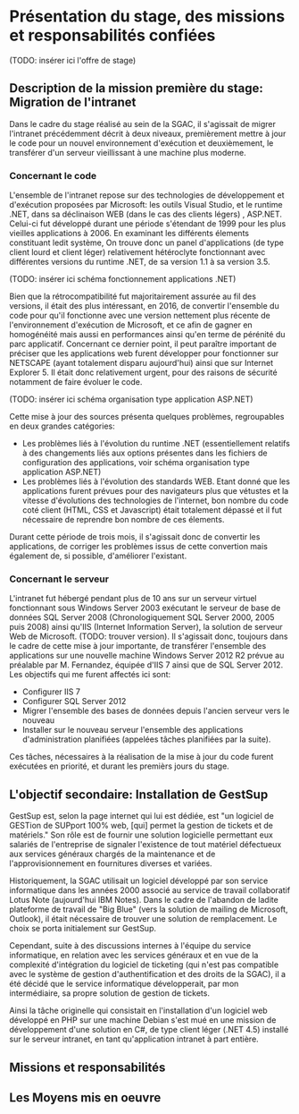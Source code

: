# Présentation du stage, des missions et responsabilités confiées

(TODO: insérer ici l'offre de stage)

## Description de la mission première du stage: Migration de l'intranet

Dans le cadre du stage réalisé au sein de la SGAC, il s'agissait de migrer l'intranet précédemment décrit à deux niveaux, premièrement mettre à jour le code pour un nouvel environnement d'exécution et deuxièmement, le transférer d'un serveur vieillissant à une machine plus moderne.  

### Concernant le code 

L'ensemble de l'intranet repose sur des technologies de développement et d'exécution proposées par Microsoft: les outils Visual Studio, et le runtime .NET, dans sa déclinaison WEB (dans le cas des clients légers) , ASP.NET. 
Celui-ci fut développé durant une période s'étendant de 1999 pour les plus vieilles applications à 2006. 
En examinant les différents élements constituant ledit système, On trouve donc un panel d'applications (de type client lourd et client léger) relativement hétéroclyte fonctionnant avec différentes versions du runtime .NET, de sa version 1.1 à sa version 3.5.

(TODO: insérer ici schéma fonctionnement applications .NET)

Bien que la rétrocompatibilité fut majoritairement assurée au fil des versions, il était des plus intéressant, en 2016, de convertir l'ensemble du code pour qu'il fonctionne avec une version nettement plus récente de l'environnement d'exécution de Microsoft, et ce afin de gagner en homogénéité mais aussi en performances ainsi qu'en terme de pérénité du parc applicatif. Concernant ce dernier point, il peut paraître important de préciser que les applications web furent développer pour fonctionner sur NETSCAPE (ayant totalement disparu aujourd'hui) ainsi que sur Internet Explorer 5. Il était donc relativement urgent, pour des raisons de sécurité notamment de faire évoluer le code. 

(TODO: insérer ici schéma organisation type application ASP.NET)

Cette mise à jour des sources présenta quelques problèmes, regroupables en deux grandes catégories:

* Les problèmes liés à l'évolution du runtime .NET (essentiellement relatifs à des changements liés aux options présentes dans les fichiers de configuration des applications, voir schéma organisation type application ASP.NET)
* Les problèmes liés à l'évolution des standards WEB. Etant donné que les applications furent prévues pour des navigateurs plus que vétustes et la vitesse d'évolutions des technologies de l'internet, bon nombre du code coté client (HTML, CSS et Javascript) était totalement dépassé et il fut nécessaire de reprendre bon nombre de ces élements. 

Durant cette période de trois mois, il s'agissait donc de convertir les applications, de corriger les problèmes issus de cette convertion mais également de, si possible, d'améliorer l'existant. 


### Concernant le serveur 

L'intranet fut hébergé pendant plus de 10 ans sur un serveur virtuel fonctionnant sous Windows Server 2003 exécutant le serveur de base de données SQL Server 2008 (Chronologiquement SQL Server 2000, 2005 puis 2008) ainsi qu'IIS (Internet Information Server), la solution de serveur Web de Microsoft. (TODO: trouver version). Il s'agissait donc, toujours dans le cadre de cette mise à jour importante, de transférer l'ensemble des applications sur une nouvelle machine Windows Server 2012 R2 prévue au préalable par M. Fernandez, équipée d'IIS 7 ainsi que de SQL Server 2012. Les objectifs qui me furent affectés ici sont:

* Configurer IIS 7
* Configurer SQL Server 2012
* Migrer l'ensemble des bases de données depuis l'ancien serveur vers le nouveau 
* Installer sur le nouveau serveur l'ensemble des applications d'administration planifiées (appelées tâches planifiées par la suite). 

Ces tâches, nécessaires à la réalisation de la mise à jour du code furent exécutées en priorité, et durant les premièrs jours du stage. 

## L'objectif secondaire: Installation de GestSup

GestSup est, selon la page internet qui lui est dédiée, est "un logiciel de GESTion de SUPport 100% web, [qui] permet la gestion de tickets et de matériels."
Son rôle est de fournir une solution logicielle permettant eux salariés de l'entreprise de signaler l'existence de tout matériel défectueux aux services généraux chargés de la maintenance et de l'approvisionnement en fournitures diverses et variées.

Historiquement, la SGAC utilisait un logiciel développé par son service informatique dans les années 2000 associé au service de travail collaboratif Lotus Note (aujourd'hui IBM Notes). Dans le cadre de l'abandon de ladite plateforme de travail de "Big Blue" (vers la solution de mailing de Microsoft, Outlook), il était nécessaire de trouver une solution de remplacement. Le choix se porta initialement sur GestSup. 

Cependant, suite à des discussions internes à l'équipe du service informatique, en relation avec les services généraux et en vue de la complexité d'intégration du logiciel de ticketing (qui n'est pas compatible avec le système de gestion d'authentification et des droits de la SGAC), il a été décidé que le service informatique développerait, par mon intermédiaire, sa propre solution de gestion de tickets. 

Ainsi la tâche originelle qui consistait en l'installation d'un logiciel web développé en PHP sur une machine Debian s'est mué en une mission de développement d'une solution en C#, de type client léger (.NET 4.5) installé sur le serveur intranet, en tant qu'application intranet à part entière. 

## Missions et responsabilités

## Les Moyens mis en oeuvre
